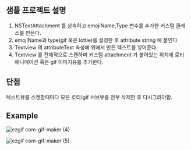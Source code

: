 ## 샘플 **프로젝트 설명**

1. NSTextAttachment 를 상속하고 emojiName,Type 변수를 추가한 커스텀 클래스를 만든다.
2. emojiName과 type(gif 혹은 lottie)를 설정한 후 attribute string 에 붙인다
3. Textview 의 attributeText 속성에 위에서 만든 텍스트를 넣어준다.
4. Textview 를 전체적으로 스캔하며 커스텀 attachment 가 붙어있는 위치에 로티 애니메이션 혹은 gif 이미지뷰를 추가한다. 

## 단점

텍스트뷰를 스캔할때마다 모든 로티/gif 서브뷰를 전부 삭제한 후 다시그려야함.

## Example

![ezgif com-gif-maker (4)](https://user-images.githubusercontent.com/97213734/151642359-4e11506e-808c-4d88-998b-03da8c386166.gif)
  
![ezgif com-gif-maker (5)](https://user-images.githubusercontent.com/97213734/151642365-c06c1ac8-0122-4e6a-bac6-7016e4c64bbe.gif)
